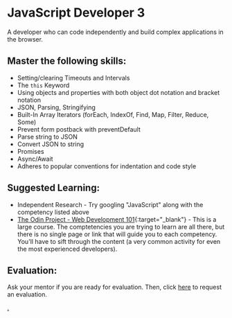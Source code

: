 # JavaScript Developer 3

A developer who can code independently and build complex applications in the browser.

## Master the following skills:

* Setting/clearing Timeouts and Intervals
* The `this` Keyword
* Using objects and properties with both object dot notation and bracket notation
* JSON, Parsing, Stringifying
* Built-In Array Iterators (forEach, IndexOf, Find, Map, Filter, Reduce, Some)
* Prevent form postback with preventDefault
* Parse string to JSON
* Convert JSON to string
* Promises
* Async/Await
* Adheres to popular conventions for indentation and code style

## Suggested Learning:

* Independent Research - Try googling "JavaScript" along with the competency listed above
* [The Odin Project - Web Development 101](https://www.theodinproject.com/){:target="_blank"} - This is a large course. The comptetencies you are trying to learn are all there, but there is no single page or link that will guide you to each competency. You'll have to sift through the content (a very common activity for even the most experienced developers).

## Evaluation:

Ask your mentor if you are ready for evaluation. Then, click [here](https://webdev.codex.academy/mastery-eval-2?badge=Hi3PzfAvTEOe75ricoA2RA) to request an evaluation.

[.](level-2)